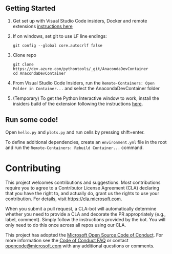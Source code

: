 ## Getting Started

1. Get set up with Visual Studio Code insiders, Docker and remote extensions [instructions here](https://vscode-docs-remote.azurewebsites.net/docs/remote/remote-overview#_getting-started)

1. If on windows, set git to use LF line endings: 
    ```
    git config --global core.autocrlf false
    ```
1. Clone repo 
    ```
    git clone https://dev.azure.com/pythontools/_git/AnacondaDevContainer
    cd AnacondaDevContainer
    ```
1. From Visual Studio Code Insiders, run the ```Remote-Containers: Open Folder in Container...``` and select the AnacondaDevContainer folder

1. (Temporary) To get the Python Interactive window to work, install the insiders build of the extension following the instructions [here](https://github.com/Microsoft/vscode-python/blob/master/CONTRIBUTING.md#development-build). 

## Run some code!

Open ```hello.py``` and ```plots.py``` and run cells by pressing shift+enter.

To define additional dependencies, create an ```environment.yml``` file in the root and run the ```Remote-Containers: Rebuild Container...``` command.

# Contributing

This project welcomes contributions and suggestions.  Most contributions require you to agree to a
Contributor License Agreement (CLA) declaring that you have the right to, and actually do, grant us
the rights to use your contribution. For details, visit https://cla.microsoft.com.

When you submit a pull request, a CLA-bot will automatically determine whether you need to provide
a CLA and decorate the PR appropriately (e.g., label, comment). Simply follow the instructions
provided by the bot. You will only need to do this once across all repos using our CLA.

This project has adopted the [Microsoft Open Source Code of Conduct](https://opensource.microsoft.com/codeofconduct/).
For more information see the [Code of Conduct FAQ](https://opensource.microsoft.com/codeofconduct/faq/) or
contact [opencode@microsoft.com](mailto:opencode@microsoft.com) with any additional questions or comments.
